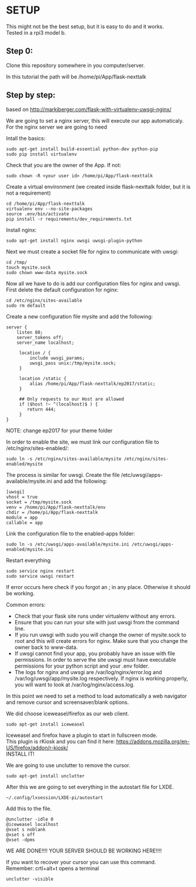 # SETUP
This might not be the best setup, but it is easy to do and it works.
<br>Tested in a rpi3 model b.

## Step 0:

Clone this repository somewhere in you computer/server.

In this tutorial the path will be /home/pi/App/flask-nexttalk

## Step by step:
 based on http://markjberger.com/flask-with-virtualenv-uwsgi-nginx/
 
 We are going to set a nginx server, this will execute our app automaticaly.
 For the nginx server we are going to need 
 
 Intall the basics:
 
 ``` 
 sudo apt-get install build-essential python-dev python-pip
 sudo pip install virtualenv
 ```
 Check that you are the owner of the App. If not:
 
 ```
 sudo chown -R <your user id> /home/pi/App/flask-nexttalk
 ```
 Create a virtual environment (we created inside flask-nexttalk folder, but it is not a requirement)
 
 ```
 cd /home/pi/App/flask-nexttalk
 virtualenv env --no-site-packages
 source .env/bin/activate
 pip install -r requirements/dev_requirements.txt
 ```
 Install nginx:
 
 ```
 sudo apt-get install nginx uwsgi uwsgi-plugin-python
 ```
 Next we must create a socket file for nginx to communicate with uwsgi:
 
 ```
 cd /tmp/
touch mysite.sock
sudo chown www-data mysite.sock
```

Now all we have to do is  add our configuration files for nginx and uwsgi. First delete the default configuration for nginx:
```
cd /etc/nginx/sites-available
sudo rm default
```
Create a new configuration file mysite and add the following:

```
server {
    listen 80;
    server_tokens off;
    server_name localhost;

     location / {
         include uwsgi_params;
         uwsgi_pass unix:/tmp/mysite.sock;
     }

     location /static {
         alias /home/pi/App/flask-nexttalk/ep2017/static;
     }

     ## Only requests to our Host are allowed
     if ($host !~ ^(localhost)$ ) {
        return 444;
     }
}
```
NOTE: change ep2017 for your theme folder

In order to enable the site, we must link our configuration file to /etc/nginx/sites-enabled/:

``` 
sudo ln -s /etc/nginx/sites-available/mysite /etc/nginx/sites-enabled/mysite
```
The process is similar for uwsgi. Create the file /etc/uwsgi/apps-available/mysite.ini and add the following:
```
[uwsgi]
vhost = true
socket = /tmp/mysite.sock
venv = /home/pi/App/flask-nexttalk/env
chdir = /home/pi/App/flask-nexttalk
module = app
callable = app
```
Link the configuration file to the enabled-apps folder:

```
sudo ln -s /etc/uwsgi/apps-available/mysite.ini /etc/uwsgi/apps-enabled/mysite.ini
```

Restart everything
```
sudo service nginx restart
sudo service uwsgi restart
```
If error occurs here check if you forgot an ; in any place. Otherwise it should be working.

Common errors:
* Check that your flask site runs under virtualenv without any errors.
* Ensure that you can run your site with just uwsgi from the command line.
* If you run uwsgi with sudo you will change the owner of mysite.sock to root and this will create errors for nginx. Make sure that you change the owner back to www-data.
* If uwsgi cannot find your app, you probably have an issue with file permissions. In order to serve the site uwsgi must have executable permissions for your python script and your .env folder.
* The logs for nginx and uwsgi are /var/log/nginx/error.log and /var/log/uwsgi/app/mysite.log respectively. If nginx is working properly, you will want to look at /var/log/nginx/access.log.


In this point we need to set a method to load automatically a web navigator and remove cursor and screensaver/blank options.

We did choose iceweasel/firefox as our web client. 

```
sudo apt-get install iceweasel
```

Iceweasel and firefox have a plugin to start in fullscreen mode. <br>
This plugin is rKiosk and you can find it here: https://addons.mozilla.org/en-US/firefox/addon/r-kiosk/ <br>
INSTALL IT!

We are going to use unclutter to remove the cursor.

```
sudo apt-get install unclutter
```
After this we are going to set everything in the autostart file for LXDE.

```
~/.config/lxsession/LXDE-pi/autostart
```

Add this to the file.

```
@unclutter -idle 0
@iceweasel localhost
@xset s noblank 
@xset s off 
@xset -dpms
```

WE ARE DONE!!!! YOUR SERVER SHOULD BE WORKING HERE!!!!

If you want to recover your cursor you can use this command. <br>
Remember: crtl+alt+t opens a terminal

```
unclutter -visible
```





